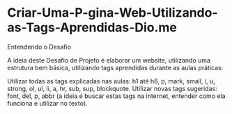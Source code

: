 # Criar-Uma-P-gina-Web-Utilizando-as-Tags-Aprendidas-Dio.me

Entendendo o Desafio
 
A ideia deste Desafio de Projeto é elaborar um website, utilizando uma estrutura bem básica, utilizando tags aprendidas durante as aulas práticas:
 
Utilizar todas as tags explicadas nas aulas: h1 até h6, p, mark, small, i, u, strong, ol, ul, li, a, hr, sub, sup, blockquote.
Utilizar novas tags sugeridas: font, del, p, abbr (a ideia é buscar estas tags na internet, entender como ela funciona e utilizar no texto).
